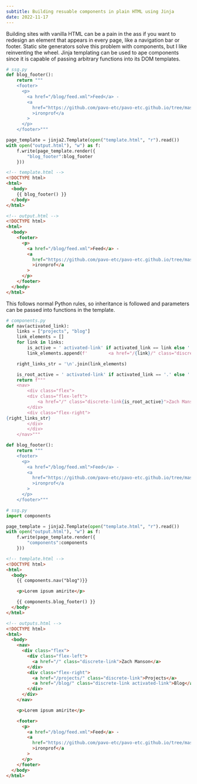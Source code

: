 ```yaml
---
subtitle: Building resuable components in plain HTML using Jinja
date: 2022-11-17
---
```

Building sites with vanilla HTML can be a pain in the ass if you want to redesign an element that appears in every page, like a navigation bar or footer. Static site generators solve this problem with components, but I like reinventing the wheel. Jinja templating can be used to ape components since it is capable of passing arbitrary functions into its DOM templates.

```python
# ssg.py
def blog_footer():
    return """
    <footer>
      <p>
        <a href="/blog/feed.xml">Feed</a> -
        <a
          href="https://github.com/pavo-etc/pavo-etc.github.io/tree/master/generator"
          >ironprof</a
        >
      </p>
    </footer>"""

page_template = jinja2.Template(open("template.html", "r").read())
with open("output.html"), "w") as f:
    f.write(page_template.render({
        "blog_footer":blog_footer
    }))
```

```html
<!-- template.html -->
<!DOCTYPE html>
<html>
  <body>
    {{ blog_footer() }}
  </body>
</html>
```

```html
<!-- output.html -->
<!DOCTYPE html>
<html>
  <body>
    <footer>
      <p>
        <a href="/blog/feed.xml">Feed</a> -
        <a
          href="https://github.com/pavo-etc/pavo-etc.github.io/tree/master/generator"
          >ironprof</a
        >
      </p>
    </footer>
  </body>
</html>
```

This follows normal Python rules, so inheritance is followed and parameters can be passed into functions in the template.

```python
# components.py
def nav(activated_link):
    links = ["projects", "blog"]
    link_elements = []
    for link in links:
        is_active = ' activated-link' if activated_link == link else ''
        link_elements.append(f'        <a href="/{link}/" class="discrete-link{is_active}">{link.capitalize()}</a>')

    right_links_str = '\n'.join(link_elements)

    is_root_active = ' activated-link' if activated_link == '.' else ''
    return f"""
    <nav>
        <div class="flex">
        <div class="flex-left">
            <a href="/" class="discrete-link{is_root_active}">Zach Manson</a>
        </div>
        <div class="flex-right">
{right_links_str}
        </div>
        </div>
    </nav>"""

def blog_footer():
    return """
    <footer>
      <p>
        <a href="/blog/feed.xml">Feed</a> -
        <a
          href="https://github.com/pavo-etc/pavo-etc.github.io/tree/master/generator"
          >ironprof</a
        >
      </p>
    </footer>"""
```

```python
# ssg.py
import components

page_template = jinja2.Template(open("template.html", "r").read())
with open("output.html"), "w") as f:
    f.write(page_template.render({
        "components":components
    }))
```

```html
<!-- template.html -->
<!DOCTYPE html>
<html>
  <body>
    {{ components.nav("blog")}}

    <p>Lorem ipsum amirite</p>

    {{ components.blog_footer() }}
  </body>
</html>
```

```html
<!-- outputs.html -->
<!DOCTYPE html>
<html>
  <body>
    <nav>
      <div class="flex">
        <div class="flex-left">
          <a href="/" class="discrete-link">Zach Manson</a>
        </div>
        <div class="flex-right">
          <a href="/projects/" class="discrete-link">Projects</a>
          <a href="/blog/" class="discrete-link activated-link">Blog</a>
        </div>
      </div>
    </nav>

    <p>Lorem ipsum amirite</p>

    <footer>
      <p>
        <a href="/blog/feed.xml">Feed</a> -
        <a
          href="https://github.com/pavo-etc/pavo-etc.github.io/tree/master/generator"
          >ironprof</a
        >
      </p>
    </footer>
  </body>
</html>
```
